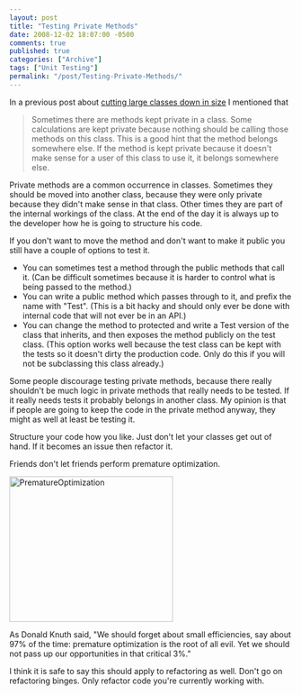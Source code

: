 ```yaml
---
layout: post
title: "Testing Private Methods"
date: 2008-12-02 18:07:00 -0500
comments: true
published: true
categories: ["Archive"]
tags: ["Unit Testing"]
permalink: "/post/Testing-Private-Methods/"
---
```


<p>In a previous post about <a href="/post/Keeping-Large-Classes-in-Line" target="_blank">cutting large classes down in size</a> I mentioned that</p>
<blockquote>
<p>Sometimes there are methods kept private in a class. Some calculations are kept private because nothing should be calling those methods on this class. This is a good hint that the method belongs somewhere else. If the method is kept private because it doesn't make sense for a user of this class to use it, it belongs somewhere else.</p>
</blockquote>
<p>Private methods are a common occurrence in classes. Sometimes they should be moved into another class, because they were only private because they didn't make sense in that class. Other times they are part of the internal workings of the class. At the end of the day it is always up to the developer how he is going to structure his code.</p>
<p>If you don't want to move the method and don't want to make it public you still have a couple of options to test it.</p>
<ul>
<li>You can sometimes test a method through the public methods that call it. (Can be difficult sometimes because it is harder to control what is being passed to the method.)</li>
<li>You can write a public method which passes through to it, and prefix the name with "Test". (This is a bit hacky and should only ever be done with internal code that will not ever be in an API.)</li>
<li>You can change the method to protected and write a Test version of the class that inherits, and then exposes the method publicly on the test class. (This option works well because the test class can be kept with the tests so it doesn't dirty the production code. Only do this if you will not be subclassing this class already.)</li>
</ul>
<p>Some people discourage testing private methods, because there really shouldn't be much logic in private methods that really needs to be tested. If it really needs tests it probably belongs in another class. My opinion is that if people are going to keep the code in the private method anyway, they might as well at least be testing it.</p>
<p>Structure your code how you like. Just don't let your classes get out of hand. If it becomes an issue then refactor it.</p>
<p>Friends don't let friends perform premature optimization.</p>
<p><img style="border-right: 0px; border-top: 0px; border-left: 0px; border-bottom: 0px" src="http://brendan.enrick.com/files/media/image/WindowsLiveWriter/TestingPrivateMethods_FA89/PrematureOptimization_3.jpg" border="0" alt="PrematureOptimization" width="291" height="258" /></p>
<p>As Donald Knuth said, "We should forget about small efficiencies, say about 97% of the time: premature optimization is the root of all evil. Yet we should not pass up our opportunities in that critical 3%."</p>
<p>I think it is safe to say this should apply to refactoring as well. Don't go on refactoring binges. Only refactor code you're currently working with.</p>
